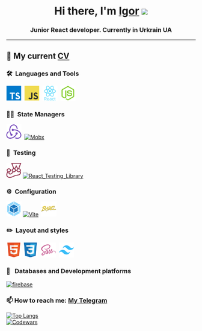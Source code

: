 <h1 align="center">Hi there, I'm <a href="https://github.com/DarkSky3309" target="_blank">Igor</a>
<img src="https://github.com/blackcater/blackcater/raw/main/images/Hi.gif" height="32"/></h1>
<h3 align="center">Junior React developer. Currently in Urkrain UA</h3>

---
## 📄 My current <a href='https://drive.google.com/file/d/1bOMLM_sI5L5th0KwOhqrqj-uHjJJGF9y/view?usp=sharing'>CV<a/>&nbsp;

### 🛠 &nbsp;Languages and Tools
<p>
  <a href='https://www.typescriptlang.org/' target="_blank" rel="noreferrer"><img src="https://github.com/devicons/devicon/blob/master/icons/typescript/typescript-original.svg" title="TypeScript"  alt="TypeScript" width="40" height="40"/><a/>&nbsp;
  <a href='https://www.javascript.com/' target="_blank" rel="noreferrer"><img src="https://github.com/devicons/devicon/blob/master/icons/javascript/javascript-original.svg" title="JavaScript" alt="JavaScript" width="40" height="40"/></a>&nbsp;
  <a href='https://reactjs.org/' target="_blank" rel="noreferrer"><img src="https://github.com/devicons/devicon/blob/master/icons/react/react-original-wordmark.svg" title="React" alt="React" width="40" height="40"/><a/>&nbsp;
  <a href='https://nodejs.org/en/' target="_blank" rel="noreferrer"><img src="https://github.com/devicons/devicon/blob/master/icons/nodejs/nodejs-original.svg" title="NodeJS" alt="NodeJS" width="40" height="40"/><a/>&nbsp;
</p>

### 👨‍💻 &nbsp;State Managers

 <p>
  <a href='https://redux.js.org/' target="_blank" rel="noreferrer"><img src="https://github.com/devicons/devicon/blob/master/icons/redux/redux-original.svg" title="Redux" alt="Redux " width="40" height="40"/><a/>&nbsp;
  <a href='https://mobx.js.org' target="_blank" rel="noreferrer"><img src="https://mobx.js.org/assets/mobx.png" title="Mobx" alt="Mobx " width="40" height="40" target="_blank" rel="noreferrer"/><a/>&nbsp;
    </p>

### 🧪 &nbsp;Testing
<p>
  <a href="https://jestjs.io/" target="_blank" rel="noreferrer"><img src="https://github.com/devicons/devicon/blob/master/icons/jest/jest-plain.svg" alt="Jest" title="Jest" width="40" height="40"/></a>
  <a href='https://testing-library.com/docs/react-testing-library/intro/' target="_blank" rel="noreferrer"><img src="https://testing-library.com/img/octopus-64x64.png" title="React Testing Library"  alt="React_Testing_Library" width="40" height="40"/><a/>&nbsp;
</p>
  
### ⚙️ &nbsp;Configuration
<p>
  <a href="https://webpack.js.org/" target="_blank" rel="noreferrer"><img src="https://github.com/devicons/devicon/blob/master/icons/webpack/webpack-original.svg" alt="Webpack" title="Webpack" width="40" height="40"/></a>
  <a href='https://vitejs.dev/' target="_blank" rel="noreferrer"><img src="https://vitejs.dev/logo.svg" title="Vite"  alt="Vite" width="40" height="40"/><a/>&nbsp;
  <a href="https://babeljs.io/" target="_blank" rel="noreferrer"><img src="https://github.com/devicons/devicon/blob/master/icons/babel/babel-original.svg" title="Babel" alt="Babel" width="40" height="40" /></a>&nbsp;
</p>

### ✏️ &nbsp;Layout and styles
<p>
  <a href="https://html.com/" target="_blank" rel="noreferrer"><img src="https://github.com/devicons/devicon/blob/master/icons/html5/html5-original.svg" alt="HTML" title="HTML" width="40" height="40"/></a>
  <a href='https://www.w3.org/TR/CSS/#css' target="_blank" rel="noreferrer"><img src="https://github.com/devicons/devicon/blob/master/icons/css3/css3-original.svg" title="CSS"  alt="CSS" width="40" height="40"/><a/>&nbsp;
  <a href="https://sass-lang.com/" target="_blank" rel="noreferrer"><img src="https://github.com/devicons/devicon/blob/master/icons/sass/sass-original.svg" title="Sass" alt="Sass" width="40" height="40" /></a>&nbsp;
  <a href="https://tailwindcss.com/" target="_blank" rel="noreferrer"><img src="https://github.com/devicons/devicon/blob/master/icons/tailwindcss/tailwindcss-plain.svg" title="Tailwind" alt="Tailwind" width="40" height="40" /></a>&nbsp;
</p>
 
### 💾 &nbsp; Databases and Development platforms
<p>
  <a href="https://firebase.google.com/" target="_blank" rel="noreferrer"><img src="https://www.vectorlogo.zone/logos/firebase/firebase-icon.svg" alt="firebase" title="Firebase" width="40" height="40"/></a>
</p>
  

### 📫 How to reach me: [My Telegram](https://t.me/Ig0r_Shevchenk0)
[![Top Langs](https://github-readme-stats.vercel.app/api/top-langs/?username=StasKobles&layout=compact&hide=python)](https://github.com/anuraghazra/github-readme-stats)
    <br/>
<a href='https://www.codewars.com/users/DarkSky3309' target="_blank" rel="noreferrer"><img src="https://www.codewars.com/users/DarkSky3309/badges/large" title="codewars"  alt="Codewars"/><a/></p>
